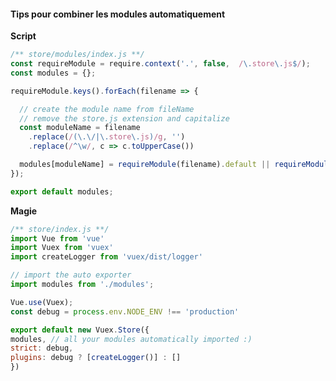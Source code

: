 
#### Tips pour combiner les modules automatiquement

<div class="grid grid-cols-2 gap-4">
<div>

**Script**
```js 
/** store/modules/index.js **/
const requireModule = require.context('.', false,  /\.store\.js$/);
const modules = {};

requireModule.keys().forEach(filename => {

  // create the module name from fileName
  // remove the store.js extension and capitalize
  const moduleName = filename
    .replace(/(\.\/|\.store\.js)/g, '')
    .replace(/^\w/, c => c.toUpperCase())

  modules[moduleName] = requireModule(filename).default || requireModule(filename);
});

export default modules;
```

</div>
<div>

**Magie**
```js
/** store/index.js **/
import Vue from 'vue'
import Vuex from 'vuex'
import createLogger from 'vuex/dist/logger'

// import the auto exporter
import modules from './modules';

Vue.use(Vuex);
const debug = process.env.NODE_ENV !== 'production'

export default new Vuex.Store({
modules, // all your modules automatically imported :)
strict: debug,
plugins: debug ? [createLogger()] : []
})
```

</div>
</div>

<!--
- For example, if you have a file named user.store.js this will be imported as a store module name-spaced as User.

- Best practice : We need to make sure each module is name-spaced and not to access them using the global store scope.
-->
